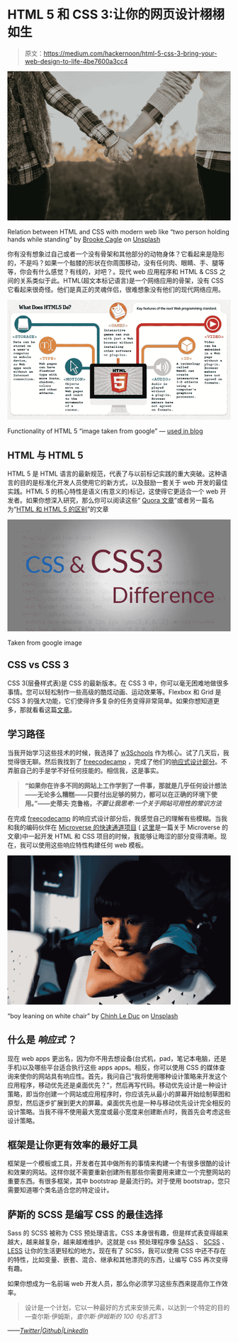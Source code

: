 # HTML 5 和 CSS 3:让你的网页设计栩栩如生

> 原文：<https://medium.com/hackernoon/html-5-css-3-bring-your-web-design-to-life-4be7600a3cc4>

![](img/428b1e852a50422904a3deba186ff904.png)

Relation between HTML and CSS with modern web like “two person holding hands while standing” by [Brooke Cagle](https://unsplash.com/@brookecagle?utm_source=medium&utm_medium=referral) on [Unsplash](https://unsplash.com?utm_source=medium&utm_medium=referral)

你有没有想象过自己或者一个没有骨架和其他部分的动物身体？它看起来是隐形的，不是吗？如果一个骷髅的形状在你周围移动，没有任何肉、眼睛、手、腿等等，你会有什么感觉？有线的，对吧？。现代 web 应用程序和 HTML & CSS 之间的关系类似于此。HTML(超文本标记语言)是一个网络应用的骨架，没有 CSS 它看起来很奇怪。他们是真正的灵魂伴侣，很难想象没有他们的现代网络应用。

![](img/1966fbb2e42a4472b130c3ca55c83f30.png)

Functionality of HTML 5 “image taken from google” — [used in blog](https://www.keycdn.com/blog/html-vs-html5)

## HTML 与 HTML 5

HTML 5 是 HTML 语言的最新规范，代表了与以前标记实践的重大突破。这种语言的目的是标准化开发人员使用它的新方式，以及鼓励一套关于 web 开发的最佳实践。HTML 5 的核心特性是语义(有意义的)标记，这使得它更适合一个 web 开发者。如果你想深入研究，那么你可以阅读这些“ [Quora 文章](https://www.quora.com/What-are-the-differences-between-HTML5-and-pre-5-HTML)”或者另一篇名为“[HTML 和 HTML 5 的区别](https://www.hostinger.com/tutorials/difference-between-html-and-html5)”的文章

![](img/56dc97ccae17be1ed07baf0c498ed023.png)

Taken from google image

## CSS vs CSS 3

CSS 3(层叠样式表)是 CSS 的最新版本。在 CSS 3 中，你可以毫无困难地做很多事情。您可以轻松制作一些高级的酷炫动画、运动效果等。Flexbox 和 Grid 是 CSS 3 的强大功能，它们使得许多复杂的任务变得非常简单。如果你想知道更多，那就看看这篇[文章](https://www.quora.com/What-is-the-difference-between-CSS-and-CSS3)。

## 学习路径

当我开始学习这些技术的时候，我选择了 [w3Schools](https://www.w3schools.com/) 作为核心。试了几天后，我觉得很无聊。然后我找到了 [freecodecamp](https://learn.freecodecamp.org) ，完成了他们的[响应式设计部分](https://learn.freecodecamp.org/responsive-web-design/basic-html-and-html5/)。不弄脏自己的手是学不好任何技能的。相信我，这是事实。

> **“如果你在许多不同的网站上工作学到了一件事，那就是几乎任何设计想法——无论多么糟糕——只要付出足够的努力，都可以在正确的环境下使用。”――史蒂夫·克鲁格，*不要让我思考:一个关于网站可用性的常识方法***

在完成 [freecodecamp](https://learn.freecodecamp.org) 的响应式设计部分后，我感觉自己的理解有些模糊。当我和我的编码伙伴在 [Microverse 的快速通道项目](https://www.microverse.org/) ( [这里](https://hackernoon.com/my-journey-through-the-software-development-path-1b95eadee4c3)是一篇关于 Microverse 的文章)中一起开发 HTML 和 CSS 项目的时候，我能够让晦涩的部分变得清晰。现在，我可以使用这些响应特性构建任何 web 模板。

![](img/ab98111eea9c99f7360820ad07afd3ae.png)

“boy leaning on white chair” by [Chinh Le Duc](https://unsplash.com/@mero_dnt?utm_source=medium&utm_medium=referral) on [Unsplash](https://unsplash.com?utm_source=medium&utm_medium=referral)

## 什么是 ***响应式*** ？

现在 web apps 更出名，因为你不用去想设备(台式机，pad，笔记本电脑，还是手机)以及哪些平台适合执行这些 apps apps。相反，你可以使用 CSS 的媒体查询来使你的网站具有响应性。首先，我问自己“我将使用哪种设计策略来开发这个应用程序，移动优先还是桌面优先？”，然后再写代码。移动优先设计是一种设计策略，即当你创建一个网站或应用程序时，你应该先从最小的屏幕开始绘制草图和原型，然后逐步扩展到更大的屏幕。桌面优先也是一种与移动优先设计完全相反的设计策略。当我不得不使用最大宽度或最小宽度来创建断点时，我首先会考虑这些设计策略。

## 框架是让你更有效率的最好工具

框架是一个模板或工具，开发者在其中做所有的事情来构建一个有很多很酷的设计和效果的网站。这样你就不需要重新创建所有那些你需要用来建立一个完整网站的重要东西。有很多框架，其中 bootstrap 是最流行的。对于使用 bootstrap，您只需要知道哪个类名适合您的特定设计。

## 萨斯的 SCSS 是编写 CSS 的最佳选择

Sass 的 SCSS 被称为 CSS 预处理语言。CSS 本身很有趣，但是样式表变得越来越大，越来越复杂，越来越难维护。这就是 css 预处理程序像 [SASS](https://sass-lang.com/guide) 、 [SCSS](https://sass-lang.com/guide) 、 [LESS](http://lesscss.org/features/) 让你的生活更轻松的地方。现在有了 SCSS，我可以使用 CSS 中还不存在的特性，比如变量、嵌套、混合、继承和其他漂亮的东西，让编写 CSS 再次变得有趣。

如果你想成为一名前端 web 开发人员，那么你必须学习这些东西来提高你工作效率。

> 设计是一个计划，它以一种最好的方式来安排元素，以达到一个特定的目的—查尔斯·伊姆斯，*查尔斯·伊姆斯的 100 句名言*T3

*——[Twitter](https://twitter.com/Diptokmk47)|[Github](https://github.com/dipto0321)|[LinkedIn](https://www.linkedin.com/in/diptokarmakar47/)*